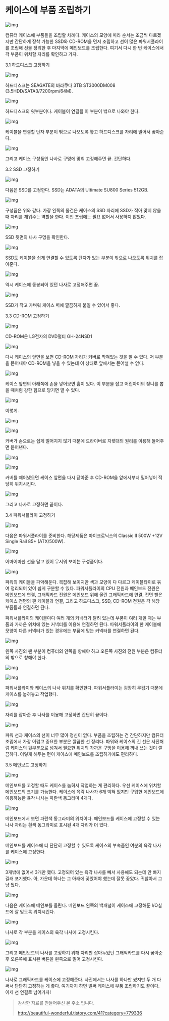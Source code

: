 # 케이스에 부품 조립하기



![img](https://t1.daumcdn.net/cfile/tistory/99C893335A262BF239)



컴퓨터 케이스에 부품들을 조립할 차례다. 케이스의 모양에 따라 순서는 조금씩 다르겠지만 간단하게 장착 가능한 SSD와 CD-ROM을 먼저 조립하고 선이 많은 파워서플라이를 조립해 선을 정리한 후 마지막에 메인보드를 조립한다. 여기서 다시 한 번 케이스에서 각 부품이 위치할 자리를 확인하고 가자.





3.1 하드디스크 고정하기

![img](https://t1.daumcdn.net/cfile/tistory/99142B335A260CE407)



하드디스크는 SEAGATE의 바라쿠다 3TB ST3000DM008 (3.5HDD/SATA3/7200rpm/64M).



![img](https://t1.daumcdn.net/cfile/tistory/9925E3335A260CE406)



하드디스크의 윗부분이다. 케이블이 연결될 이 부분이 밖으로 나와야 한다.



![img](https://t1.daumcdn.net/cfile/tistory/996A3D335A260CE51B)



케이블을 연결할 단자 부분이 밖으로 나오도록 놓고 하드디스크를 자리에 밀어서 꽂아준다.



![img](https://t1.daumcdn.net/cfile/tistory/9924A2335A260CE51E)



그리고 케이스 구성품인 나사로 구멍에 맞춰 고정해주면 끝. 간단하다.





3.2 SSD 고정하기

![img](https://t1.daumcdn.net/cfile/tistory/995BE4335A260DD104)



다음은 SSD를 고정한다. SSD는 ADATA의 Ultimate SU800 Series 512GB.



![img](https://t1.daumcdn.net/cfile/tistory/9997FC335A260DD21A)



구성품은 위와 같다. 가장 왼쪽의 물건은 케이스의 SSD 자리에 SSD가 작아 맞지 않을 때 자리를 채워주는 역할을 한다. 이번 조립에는 필요 없어서 사용하지 않았다.

 

![img](https://t1.daumcdn.net/cfile/tistory/992CB4335A260DD21E)



SSD 뒷면의 나사 구멍을 확인한다.



![img](https://t1.daumcdn.net/cfile/tistory/99B807335A260DD30C)



SSD도 케이블을 쉽게 연결할 수 있도록 단자가 있는 부분이 밖으로 나오도록 위치를 잡아준다.



![img](https://t1.daumcdn.net/cfile/tistory/991737335A260DD32C)



역시 케이스에 동봉되어 있던 나사로 고정해주면 끝.



![img](https://t1.daumcdn.net/cfile/tistory/991F3F335A260DD41F)



SSD가 작고 가벼워 케이스 벽에 깔끔하게 붙일 수 있어서 좋다. 





3.3 CD-ROM 고정하기



![img](https://t1.daumcdn.net/cfile/tistory/997B0A335A2624BE11)



CD-ROM은 LG전자의 DVD멀티 GH-24NSD1



![img](https://t1.daumcdn.net/cfile/tistory/992CEA335A2624BE37)



다시 케이스의 앞면을 보면 CD-ROM 자리가 커버로 막혀있는 것을 알 수 있다. 저 부분을 뜯어내야 CD-ROM을 넣을 수 있는데 이 상태로 앞에서는 뜯어낼 수 없다.



![img](https://t1.daumcdn.net/cfile/tistory/99C000335A2624C00D)



케이스 앞면의 아래쪽에 손을 넣어보면 홈이 있다. 이 부분을 잡고 어린아이의 젖니를 뽑을 때처럼 강한 힘으로 당기면 열 수 있다. 



![img](https://t1.daumcdn.net/cfile/tistory/99BF97335A2624C00D)



이렇게.



![img](https://t1.daumcdn.net/cfile/tistory/99FFEE335A2624C01C)



![img](https://t1.daumcdn.net/cfile/tistory/99CF94335A2624C11F)



커버가 손으로는 쉽게 떨어지지 않기 때문에 드라이버로 지렛대의 원리를 이용해 들어주면 뜯어낸다.



![img](https://t1.daumcdn.net/cfile/tistory/9952C7335A2624C102)



![img](https://t1.daumcdn.net/cfile/tistory/99A631335A2624C20F)



커버를 떼어냈으면 케이스 앞면을 다시 닫아준 후 CD-ROM을 앞에서부터 밀어넣어 적당히 위치시킨다.



![img](https://t1.daumcdn.net/cfile/tistory/990714335A2624C31C)



그리고 나사로 고정하면 끝이다.





3.4 파워서플라이 고정하기

![img](https://t1.daumcdn.net/cfile/tistory/996DF4335A2626EF1C)



다음은 파워서플라이를 준비한다. 해당제품은 마이크로닉스의 Classic II 500W +12V Single Rail 85+ (ATX/500W).



![img](https://t1.daumcdn.net/cfile/tistory/99DA51335A26277020)



어마어마한 선을 달고 있어 무서워 보이는 구성품이다.



![img](https://t1.daumcdn.net/cfile/tistory/99E980335A2626F328)



파워의 케이블을 파악해둔다. 복잡해 보이지만 색과 모양이 다 다르고 케이블타이로 묶여 정리되어 있어 쉽게 구분할 수 있다. 파워서플라이의 CPU 전원과 메인보드 전원은 메인보드에 연결, 그래픽카드 전원은 메인보드 위에 올린 그래픽카드에 연결, 전면 팬은 케이스 전면의 팬 케이블과 연결, 그리고 하드디스크, SSD, CD-ROM 전원은 각 해당 부품들과 연결하면 된다.



파워서플라이의 케이블마다 여러 개의 커넥터가 달려 있는데 부품이 여러 개일 때는 부품과 가까운 위치에 있는 커넥터를 이용해 연결하면 된다. 파워서플라이의 한 케이블에 모양이 다른 커넥터가 있는 경우에는 부품에 맞는 커넥터를 연결하면 된다.



![img](https://t1.daumcdn.net/cfile/tistory/999BAB335A2626F42C)



왼쪽 사진의 팬 부분이 컴퓨터의 안쪽을 향해야 하고 오른쪽 사진의 전원 부분은 컴퓨터의 밖으로 향해야 한다.



![img](https://t1.daumcdn.net/cfile/tistory/990DFE335A2626F410)



![img](https://t1.daumcdn.net/cfile/tistory/991B62335A2626F523)



파워서플라이와 케이스의 나사 위치를 확인한다. 파워서플라이는 굉장히 무겁기 때문에 케이스를 눕혀놓고 작업했다.



![img](https://t1.daumcdn.net/cfile/tistory/994486335A2626F520)



자리를 잡아준 후 나사를 이용해 고정하면 간단히 끝이다.



![img](https://t1.daumcdn.net/cfile/tistory/99FBDE335A2626F611)



파워 선과 케이스의 선이 너무 많아 정신이 없다. 부품을 조립하는 건 간단하지만 컴퓨터 조립에서 가장 어렵고 중요한 부분은 깔끔한 선 정리다. 파워와 케이스의 긴 선은 사진처럼 케이스의 뒷부분으로 넘겨서 필요한 위치의 가까운 구멍을 이용해 꺼내 쓰는 것이 깔끔하다. 이렇게 해두는 편이 케이스에 메인보드를 조립하기에도 편리하다.





3.5 메인보드 고정하기

![img](https://t1.daumcdn.net/cfile/tistory/99F744335A2629522F)



메인보드를 고정할 때도 케이스를 눕혀서 작업하는 게 편리하다. 우선 케이스에 위치할 메인보드의 크기를 가늠한다. 케이스에 육각 나사가 6개 박혀 있지만 구입한 메인보드에 이용하능한 육각 나사는 파란색 동그라미 4개다.



![img](https://t1.daumcdn.net/cfile/tistory/998EA2335A26295323)



메인보드에서 보면 파란색 동그라미의 위치이다. 메인보드를 케이스에 고정할 수 있는 나사 자리는 흰색 동그라미로 표시된 4개 자리가 더 있다.



![img](https://t1.daumcdn.net/cfile/tistory/991EBF335A2629542C)



메인보드를 케이스에 더 단단히 고정할 수 있도록 케이스의 부속품인 여분의 육각 나사를 케이스에 고정한다.



![img](https://t1.daumcdn.net/cfile/tistory/99FDA2335A2629542E)



3개밖에 없어서 3개만 했다. 고정되어 있는 육각 나사를 빼서 사용해도 되는데 안 빠지길래 포기했다. 아, 가운데 하나는 그 아래에 꽂았어야 했는데 잘못 꽂았다. 귀찮아서 그냥 뒀다.



![img](https://t1.daumcdn.net/cfile/tistory/99E4E1335A26295531)



다음은 케이스에 메인보를 올린다. 메인보드 왼쪽의 백패널이 케이스에 고정해둔 I/O실드에 잘 맞도록 위치시킨다.



![img](https://t1.daumcdn.net/cfile/tistory/9974F9335A26295638)



나사로 각 부분을 케이스의 육각 나사에 고정시킨다.



![img](https://t1.daumcdn.net/cfile/tistory/99C6F7335A26295633)



그리고 메인보드의 나사를 고정하기 위해 자리만 잡아두었던 그래픽카드를 다시 꽂아준 후 오른쪽에 표시된 버튼을 왼쪽으로 밀어 고정시킨다.



![img](https://t1.daumcdn.net/cfile/tistory/99F51F335A2629571D)



나사로 그래픽카드를 케이스에 고정해준다. 사진에서는 나사를 하나만 썼지만 두 개 다 써서 단단히 고정하는 게 좋다. 여기까지 하면 벌써 케이스에 부품 조립하기도 끝이다. 이제 선 연결로 넘어가자!



> 감사한 자료를 만들어주신 본 주소 입니다.
>
> http://beautiful-wonderful.tistory.com/41?category=779336

